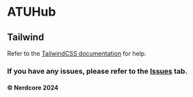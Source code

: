 # ATUHub

## Tailwind
Refer to the [TailwindCSS documentation](https://tailwindcss.com) for help.

### If you have any issues, please refer to the [Issues](https://github.com/Nerdcore-Enterprises/ATUHub/issues) tab.
#### &copy; Nerdcore 2024